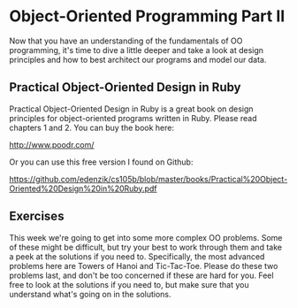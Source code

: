 # Object-Oriented Programming Part II

Now that you have an understanding of the fundamentals of OO programming, it's time to dive a little deeper and take a look at design principles and how to best architect our programs and model our data.

## Practical Object-Oriented Design in Ruby

Practical Object-Oriented Design in Ruby is a great book on design principles for object-oriented programs written in Ruby. Please read chapters 1 and 2. You can buy the book here:

<http://www.poodr.com/>

Or you can use this free version I found on Github:

<https://github.com/edenzik/cs105b/blob/master/books/Practical%20Object-Oriented%20Design%20in%20Ruby.pdf>

## Exercises

This week we're going to get into some more complex OO problems. Some of these might be difficult, but try your best to work through them and take a peek at the solutions if you need to. Specifically, the most advanced problems here are Towers of Hanoi and Tic-Tac-Toe. Please do these two problems last, and don't be too concerned if these are hard for you. Feel free to look at the solutions if you need to, but make sure that you understand what's going on in the solutions.
